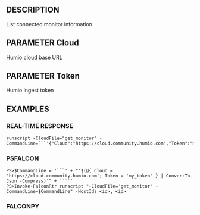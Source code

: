 ## DESCRIPTION
List connected monitor information

## PARAMETER Cloud
Humio cloud base URL

## PARAMETER Token
Humio ingest token

## EXAMPLES

### REAL-TIME RESPONSE
```
runscript -CloudFile="get_monitor" -CommandLine=```'{"Cloud":"https://cloud.community.humio.com","Token":"my_token"}'```
```
### PSFALCON
```
PS>$CommandLine = '```' + "'$(@{ Cloud = 'https://cloud.community.humio.com'; Token = 'my_token' } | ConvertTo-Json -Compress)'" + '```'
PS>Invoke-FalconRtr runscript "-CloudFile='get_monitor' -CommandLine=$CommandLine" -HostIds <id>, <id>
```
### FALCONPY
